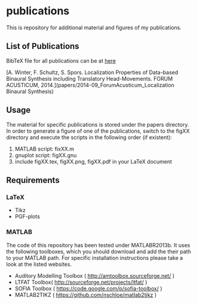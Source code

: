 publications
============

This is repository for additional material and figures of my publications.

List of Publications
--------------------

BibTeX file for all publications can be at [here](papers/papers.bib)

[A. Winter, F. Schultz, S. Spors. Localization Properties of Data-based Binaural Synthesis including Translatory Head-Movements. FORUM ACUSTICUM, 2014.](papers/2014-09_ForumAcusticum_Localization Binaural Synthesis)

Usage
-----

The material for specific publications is stored under the papers directory. In
order to generate a figure of one of the publications, switch to the figXX
directory and execute the scripts in the following order (if existent):

1. MATLAB script: fixXX.m
2. gnuplot script: figXX.gnu
3. include figXX.tex, figXX.png, figXX.pdf in your LaTeX document

Requirements
------------

### LaTeX

* Tikz
* PGF-plots

### MATLAB

The code of this repository has been tested under MATLABR2013b. It uses the
following toolboxes, which you should download and add the their path to your
MATLAB path. For specific installation instructions please take a look at the
listed websites.
* Auditory Modelling Toolbox ( http://amtoolbox.sourceforge.net/ )
* LTFAT Toolbox( http://sourceforge.net/projects/ltfat/ )
* SOFIA Toolbox ( https://code.google.com/p/sofia-toolbox/ )
* MATLAB2TIKZ ( https://github.com/nschloe/matlab2tikz )
